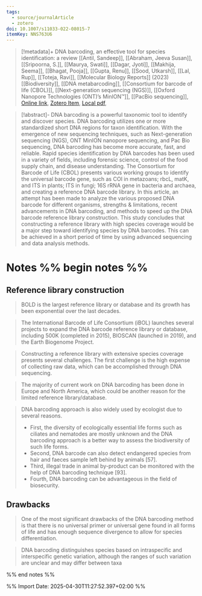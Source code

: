 ```yaml
---
tags:
  - source/journalArticle
  - zotero
doi: 10.1007/s11033-022-08015-7
itemKey: NNS763U6
---
```

>[!metadata]+
> DNA barcoding, an effective tool for species identification: a review
> [[Antil, Sandeep]], [[Abraham, Jeeva Susan]], [[Sripoorna, S.]], [[Maurya, Swati]], [[Dagar, Jyoti]], [[Makhija, Seema]], [[Bhagat, Pooja]], [[Gupta, Renu]], [[Sood, Utkarsh]], [[Lal, Rup]], [[Toteja, Ravi]], 
> [[Molecular Biology Reports]] (2023)
> [[Biodiversity]], [[DNA metabarcoding]], [[Consortium for barcode of life (CBOL)]], [[Next-generation sequencing (NGS)]], [[Oxford Nanopore Technologies (ONT)’s MinION™]], [[PacBio sequencing]], 
> [Online link](https://doi.org/10.1007/s11033-022-08015-7), [Zotero Item](zotero://select/library/items/NNS763U6), [Local pdf](file://C:/Users/aburg/Documents/references/zotero/storage/6FV6Y4QA/Antil2023_DNAbarcoding.pdf), 

>[!abstract]-
>DNA barcoding is a powerful taxonomic tool to identify and discover species. DNA barcoding utilizes one or more standardized short DNA regions for taxon identification. With the emergence of new sequencing techniques, such as Next-generation sequencing (NGS), ONT MinION nanopore sequencing, and Pac Bio sequencing, DNA barcoding has become more accurate, fast, and reliable. Rapid species identification by DNA barcodes has been used in a variety of fields, including forensic science, control of the food supply chain, and disease understanding. The Consortium for Barcode of Life (CBOL) presents various working groups to identify the universal barcode gene, such as COI in metazoans; rbcL, matK, and ITS in plants; ITS in fungi; 16S rRNA gene in bacteria and archaea, and creating a reference DNA barcode library. In this article, an attempt has been made to analyze the various proposed DNA barcode for different organisms, strengths & limitations, recent advancements in DNA barcoding, and methods to speed up the DNA barcode reference library construction. This study concludes that constructing a reference library with high species coverage would be a major step toward identifying species by DNA barcodes. This can be achieved in a short period of time by using advanced sequencing and data analysis methods.

# Notes %% begin notes %%
## Reference library construction
> BOLD is the largest reference library or database and its growth has been exponential over the last decades.

> The International Barcode of Life Consortium (iBOL) launches several projects to expand the DNA barcode reference library or database, including 500K (completed in 2015), BIOSCAN (launched in 2019), and the Earth Biogenome Project.

> Constructing a reference library with extensive species coverage presents several challenges. The first challenge is the high expense of collecting raw data, which can be accomplished through DNA sequencing.

> The majority of current work on DNA barcoding has been done in Europe and North America, which could be another reason for the limited reference library/database.

> DNA barcoding approach is also widely used by ecologist due to several reasons. 
>  - First, the diversity of ecologically essential life forms such as ciliates and nematodes are mostly unknown and the DNA barcoding approach is a better way to assess the biodiversity of such life forms.
>  - Second, DNA barcode can also detect endangered species from hair and faeces sample left behind by animals [57]. 
>  - Third, illegal trade in animal by-product can be monitored with the help of DNA barcoding technique [93]. 
>  - Fourth, DNA barcoding can be advantageous in the field of biosecurity.

## Drawbacks
> One of the most significant drawbacks of the DNA barcoding method is that there is no universal primer or universal gene found in all forms of life and has enough sequence divergence to allow for species differentiation.

> DNA barcoding distinguishes species based on intraspecific and interspecific genetic variation, although the ranges of such variation are unclear and may differ between taxa


%% end notes %%




%% Import Date: 2025-04-30T11:27:52.397+02:00 %%
